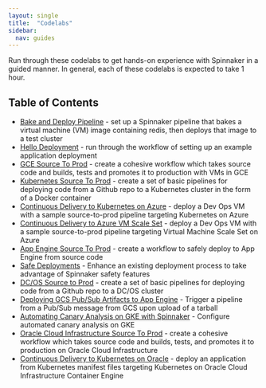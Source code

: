 ```yaml
---
layout: single
title:  "Codelabs"
sidebar:
  nav: guides
---
```


Run through these codelabs to get hands-on experience with Spinnaker in a guided manner. In general, each of these codelabs is expected to take 1 hour.

## Table of Contents

* [Bake and Deploy Pipeline](./bake-and-deploy-pipeline/) - set up a Spinnaker pipeline that bakes a virtual machine (VM) image containing redis, then deploys that image to a test cluster
* [Hello Deployment](./hello-deployment/) - run through the workflow of setting up an example application deployment
* [GCE Source To Prod](https://codelabs.developers.google.com/codelabs/bake-and-deploy-pipeline/) - create a cohesive workflow which takes source code and builds, tests and promotes it to production with VMs in GCE
* [Kubernetes Source To Prod](./kubernetes-v2-source-to-prod/) - create a set of basic pipelines for deploying code from a Github repo to a Kubernetes cluster in the form of a Docker container
* [Continuous Delivery to Kubernetes on Azure](./azure-kubernetes-source-to-prod/) - deploy a Dev Ops VM with a sample source-to-prod pipeline targeting Kubernetes on Azure
* [Continuous Delivery to Azure VM Scale Set](./azure-vmss-source-to-prod/) - deploy a Dev Ops VM with a sample source-to-prod pipeline targeting Virtual Machine Scale Set on Azure
* [App Engine Source To Prod](./appengine-source-to-prod/) - create a workflow to safely deploy to App Engine from source code
* [Safe Deployments](./safe-deployments) - Enhance an existing deployment process to take advantage of Spinnaker safety features
* [DC/OS Source to Prod](./dcos-source-to-prod) - create a set of basic pipelines for deploying code from a Github repo to a DC/OS cluster
* [Deploying GCS Pub/Sub Artifacts to App Engine](./pubsub-to-appengine/) - Trigger a pipeline from a Pub/Sub message from GCS upon upload of a tarball
* [Automating Canary Analysis on GKE with Spinnaker](https://cloud.google.com/solutions/automated-canary-analysis-kubernetes-engine-spinnaker) - Configure automated canary analysis on GKE
* [Oracle Cloud Infrastructure Source To Prod](./oci-source-to-prod/) - create a cohesive workflow which takes source code and builds, tests, and promotes it to production on Oracle Cloud Infrastructure
* [Continuous Delivery to Kubernetes on Oracle](./oracle-kubernetes-source-to-prod/) - deploy an application from Kubernetes manifest files targeting Kubernetes on Oracle Cloud Infrastructure Container Engine
